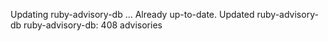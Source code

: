 Updating ruby-advisory-db ...
Already up-to-date.
Updated ruby-advisory-db
ruby-advisory-db: 408 advisories
